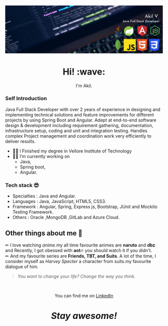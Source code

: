 <!-- you can use this template if you want to -->
![Akil's header img](/banner.png)

<h1 align='center'> Hi! :wave:</h1>
<p align='center'>I'm Akil.</p>

### Self Introduction

Java Full Stack Developer with over 2 years of experience in designing and implementing technical solutions and feature improvements for different projects by using Spring Boot and Angular. Adept at end-to-end software design & development including requirement gathering, documentation, infrastructure setup, coding and unit and integration testing. Handles complex Project management and coordination work very efficiently to deliver results.
<br>

- 👨‍🎓 I Finished my degree in Vellore Institute of Technology<br>
-  👨‍💻 I’m currently working on 
   - Java,
   - Spring boot,
   - Angular.
  
  ### Tech stack 😎 
- Specialties : Java and Angular.   
- Languages   : Java, JavaScript, HTML5, CSS3.    
- Framework   : Angular, Spring, Express js, Bootstrap, JUnit and Mockito Testing Framework. 
- Others      : Oracle ,MongoDB ,GitLab and Azure Cloud. 

 ## Other things about me 🤔
 
 ✏ I love watching *anime*.my all time favourite animes are **naruto** and **dbz** and Recently, I got obessed with **aot**🔥 you should watch it if you didn't. <br>
 ✏ And my favourite series are **Friends, TBT, and Suits**. A lot of the time, I consider myself as *Harvey Specter* a character from suits.my favourite dialogue of him. <br>
 > *You want to change your life? Change the way you think.*

<br>
<p align='center'>You can find me on <a href="https://www.linkedin.com/in/akil-v/" target="_blank">LinkedIn</a></p>
<h1 align='center'><i>Stay awesome!</i></h1>
